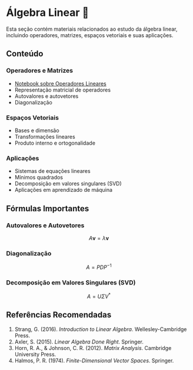 # Álgebra Linear 🧮

Esta seção contém materiais relacionados ao estudo da álgebra linear, incluindo operadores, matrizes, espaços vetoriais e suas aplicações.

## Conteúdo

### Operadores e Matrizes
- [Notebook sobre Operadores Lineares](./operadores.ipynb)
- Representação matricial de operadores
- Autovalores e autovetores
- Diagonalização

### Espaços Vetoriais
- Bases e dimensão
- Transformações lineares
- Produto interno e ortogonalidade

### Aplicações
- Sistemas de equações lineares
- Mínimos quadrados
- Decomposição em valores singulares (SVD)
- Aplicações em aprendizado de máquina

## Fórmulas Importantes

### Autovalores e Autovetores
$$A\mathbf{v} = \lambda \mathbf{v}$$

### Diagonalização
$$A = PDP^{-1}$$

### Decomposição em Valores Singulares (SVD)
$$A = U\Sigma V^*$$

## Referências Recomendadas

1. Strang, G. (2016). *Introduction to Linear Algebra*. Wellesley-Cambridge Press.
2. Axler, S. (2015). *Linear Algebra Done Right*. Springer.
3. Horn, R. A., & Johnson, C. R. (2012). *Matrix Analysis*. Cambridge University Press.
4. Halmos, P. R. (1974). *Finite-Dimensional Vector Spaces*. Springer.